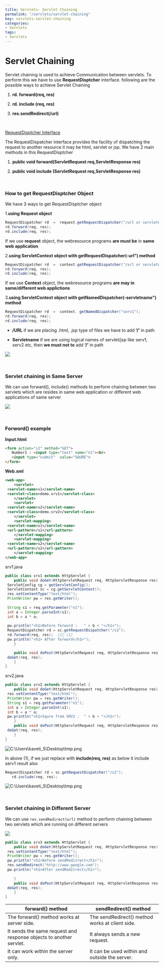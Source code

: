 ```yaml
---
title: Servlets- Servlet Chaining
permalink: "/servlets/servlet-chaining"
key: servlets-servlet-chaining
categories:
- Servlets
tags:
- Servlets
---
```


Servlet Chaining
==================

Servlet chaining is used to achieve Communication between servlets. To perform
this we have to use **RequestDisptcher** interface. following are the possible
ways to achieve Servlet Chaining

1.  **rd. forward(req, res)**

2.  **rd. include (req, res)**

3.  **res.sendRedirect(/url)**


<br>

<u>RequestDisptcher Interface</u>

The RequestDispatcher interface provides the facility of dispatching the request
to another resource it may be html, servlet or jsp. We have 2 main methods in
this RequestDisptcher

1.  **public void forward(ServletRequest req,ServletResponse res)**

2.  **public void include (ServletRequest req,ServletResponse res)**


<br>

### How to get RequestDisptcher Object

We have 3 ways to get RequestDisptcher object

1.**using Request object**
```java
RequestDispatcher rd  =  request.getRequestDispatcher("/url or servletname"); 
rd.forward(req, res); 
rd.include(req, res);
```
If we use **request** object, the webresource programs **are must be** in **same
web application**



2.**using ServletContext object with getRequestDispatcher(-url") method**
```java
RequestDispatcher rd  =  context.getRequestDispatcher("/url or servletname"); 
rd.forward(req, res); 
rd.include(req, res);
```
If we use **Context** object, the webresource programs **are may in
same/different web applictions**



3.**using ServletContext object with getNamedDispatcher(-servletname")
    method**
```java
RequestDispatcher rd  =  context. getNamedDispatcher("serv1"); 
rd.forward(req, res); 
rd.include(req, res);
```
-   **/URL** if we are placing .html, .jsp type of files we have to add **‘/’**
    in path

-   **Servletname** if we are using logical names of servlet/jsp like serv1,
    serv2 etc, then **we must not to** add **‘/’** in path


![](media/rd.PNG)

<br>

### Servlet chaining in Same Server
We can use forward(), include() methods to perform chaining between two servlets
which are resides in same web application or different web applications of same
server

![](media/5ac775a19210e2e42ac6b8a6a4745694.png)


<br>

### Forword() example

**Input.html**
```html
<form action="s1" method="GET">
   Number1 : <input type="text" name="n1"><br> 
   <input type="submit"  value="SQURE">
</form>
```


**Web.xml**
```xml
<web-app>
	<servlet>
 <servlet-name>s1</servlet-name>
 <servlet-class>demo.srv1</servlet-class>
	</servlet>
	<servlet>
 <servlet-name>s2</servlet-name>
 <servlet-class>demo.srv2</servlet-class>
	</servlet>
	<servlet-mapping>
 <servlet-name>s1</servlet-name>
 <url-pattern>/s1</url-pattern>
	</servlet-mapping>
	<servlet-mapping>
 <servlet-name>s2</servlet-name>
 <url-pattern>/s2</url-pattern>
	</servlet-mapping>
</web-app>
```


srv1.java
```java
public class srv1 extends HttpServlet {
	public void doGet(HttpServletRequest req, HttpServletResponse res) throws ServletException, IOException {
 ServletConfig cg = getServletConfig();
 ServletContext sc = cg.getServletContext();
 res.setContentType("text/html");
 PrintWriter pw = res.getWriter(); 
 
 String s1 = req.getParameter("n1");
 int a = Integer.parseInt(s1);
 int b = a * a;
 
 pw.println("<h1>Before forword :	" + b + "</h1>");	
 RequestDispatcher rd = sc.getRequestDispatcher("/s2");
 rd.forward(req, res);	// (1) 
 pw.println("<h1> After forword</h1>");
	}

	public void doPost(HttpServletRequest req, HttpServletResponse res) throws ServletException, IOException {
 doGet(req, res);
	}
}
```

srv2.java
```java
public class srv2 extends HttpServlet {
	public void doGet(HttpServletRequest req, HttpServletResponse res) throws ServletException, IOException {
 res.setContentType("text/html");
 PrintWriter pw = res.getWriter();
 String s1 = req.getParameter("n1");
 int a = Integer.parseInt(s1);
 int b = a * a;
 pw.println("<h1>Squre from SRV2 :	" + b + "</h1>");
	}
	public void doPost(HttpServletRequest req, HttpServletResponse res) throws ServletException, IOException {
 doGet(req, res);
	}
}
```
![C:\\Users\\kaveti_S\\Desktop\\tmp.png](media/8cf23e620b384a6e2226ff9f1daff5ee.png)

In above (1), if we just replace with **include(req, res)** as below it include
serv1 result also
```java
RequestDispatcher rd = sc.getRequestDispatcher("/s2");
   rd.include(req, res);
```


![C:\\Users\\kaveti_S\\Desktop\\tmp.png](media/601fbb5c3c3a05ed2c7f81f88e11e93b.png)


<br>


### Servlet chaining in Different Server

We can use `res.sendRedirect(url)` method to perform chaining between two servlets
which are running on different servers

![](media/919d1642d067561db6e9ad3b3ea47f80.png)

```java
public class srv3 extends HttpServlet {
	public void doGet(HttpServletRequest req, HttpServletResponse res) throws ServletException, IOException {
 res.setContentType("text/html");
 PrintWriter pw = res.getWriter();
 pw.println("<h1>Before sendReditrect</h1>");
 res.sendRedirect("http://www.google.com");
 pw.println("<h1>After sendReditrect</h1>");
  
	}
	public void doPost(HttpServletRequest req, HttpServletResponse res) throws ServletException, IOException {
 doGet(req, res);
	}
}
```





| **forward() method**                                               | **sendRedirect() method**                       |
|--------------------------------------------------------------------|-------------------------------------------------|
| The forward() method works at server side.                         | The sendRedirect() method works at client side. |
| It sends the same request and response objects to another servlet. | It always sends a new request.                  |
| It can work within the server only.                                | It can be used within and outside the server.   |

    